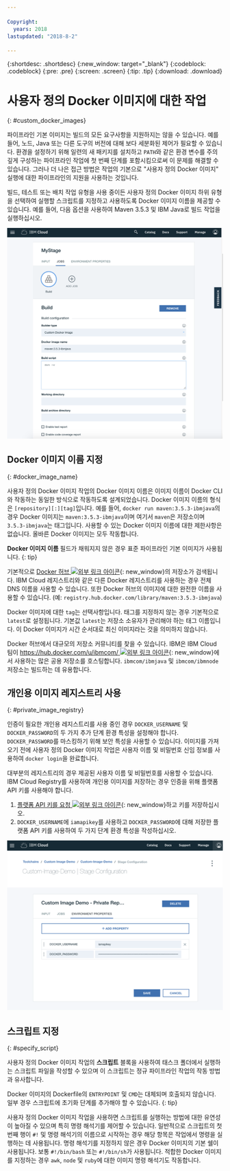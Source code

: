 ```yaml
---

Copyright:
  years: 2018
lastupdated: "2018-8-2"

---
```


{:shortdesc: .shortdesc}
{:new_window: target="_blank"}
{:codeblock: .codeblock}
{:pre: .pre}
{:screen: .screen}
{:tip: .tip}
{:download: .download}


# 사용자 정의 Docker 이미지에 대한 작업
{: #custom_docker_images}

파이프라인 기본 이미지는 빌드의 모든 요구사항을 지원하지는 않을 수 있습니다. 예를 들어, 노드, Java 또는 다른 도구의 버전에 대해 보다 세분화된 제어가 필요할 수 있습니다. 환경을 설정하기 위해 일련의 새 패키지를 설치하고 `PATH`와 같은 환경 변수를 주의깊게 구성하는
파이프라인 작업에 첫 번째 단계를 포함시킴으로써 이 문제를 해결할 수 있습니다. 그러나 더 나은 접근 방법은 작업의 기본으로 "사용자 정의 Docker 이미지" 실행에 대한 파이프라인의 지원을 사용하는 것입니다.

빌드, 테스트 또는 배치 작업 유형을 사용 중이든 사용자 정의 Docker 이미지 하위 유형을 선택하여 실행할 스크립트를 지정하고 사용하도록 Docker 이미지 이름을 제공할 수 있습니다. 예를 들어, 다음 옵션을 사용하여 Maven 3.5.3 및 IBM Java로 빌드 작업을 실행하십시오.

 ![사용자 정의 이미지를 사용하는 Maven 빌드](images/custom-image-maven-build.png)


## Docker 이미지 이름 지정
{: #docker_image_name}

사용자 정의 Docker 이미지 작업의 Docker 이미지 이름은 이미지 이름이 Docker CLI와 작동하는 동일한 방식으로 작동하도록 설계되었습니다. Docker 이미지 이름의 형식은 `[repository][:][tag]`입니다. 예를 들어, `docker run maven:3.5.3-ibmjava`의 경우 Docker 이미지는 `maven:3.5.3-ibmjava`이며 여기서 `maven`은 저장소이며 `3.5.3-ibmjava`는 태그입니다. 사용할 수 있는 Docker 이미지 이름에 대한 제한사항은 없습니다. 올바른 Docker 이미지는 모두 작동합니다.

**Docker 이미지 이름** 필드가 채워지지 않은 경우 표준 파이프라인 기본 이미지가 사용됩니다.
{: tip}

기본적으로 [Docker 허브 ![외부 링크 아이콘](../../icons/launch-glyph.svg "외부 링크 아이콘")](https://hub.docker.com/){: new_window}의 저장소가 검색됩니다. IBM Cloud 레지스트리와 같은 다른 Docker 레지스트리를 사용하는 경우 전체 DNS 이름을 사용할 수 있습니다. 또한 Docker 허브의 이미지에 대한 완전한 이름을 사용할 수 있습니다. (예: `registry.hub.docker.com/library/maven:3.5.3-ibmjava`)

Docker 이미지에 대한 `tag`는 선택사항입니다. 태그를 지정하지 않는 경우 기본적으로 `latest`로 설정됩니다. 기본값 `latest`는 저장소 소유자가 관리해야 하는 태그 이름입니다. 이 Docker 이미지가 시간 순서대로 최신 이미지라는 것을 의미하지 않습니다.

Docker 허브에서 대규모의 저장소 커뮤니티를 찾을 수 있습니다. IBM은 IBM Cloud 팀이 [https://hub.docker.com/u/ibmcom/ ![외부 링크 아이콘](../../icons/launch-glyph.svg "외부 링크 아이콘")](https://hub.docker.com/u/ibmcom/){: new_window}에서 사용하는 많은 공용 저장소를 호스팅합니다. `ibmcom/ibmjava` 및 `ibmcom/ibmnode` 저장소는 빌드하는 데 유용합니다. 

## 개인용 이미지 레지스트리 사용
{: #private_image_registry}

인증이 필요한 개인용 레지스트리를 사용 중인 경우 `DOCKER_USERNAME` 및 `DOCKER_PASSWORD`의 두 가지 추가 단계 환경 특성을 설정해야 합니다. `DOCKER_PASSWORD`를 마스킹하기 위해 보안 특성을 사용할 수 있습니다. 이미지를 가져오기 전에 사용자 정의 Docker 이미지 작업은 사용자 이름 및 비밀번호 신임 정보를 사용하여 `docker login`을 완료합니다.

대부분의 레지스트리의 경우 제공된 사용자 이름 및 비밀번호를 사용할 수 있습니다. IBM Cloud Registry를 사용하여 개인용 이미지를 저장하는 경우 인증을 위해 플랫폼 API 키를 사용해야 합니다. 

1. [플랫폼 API 키를 요청 ![외부 링크 아이콘](../../icons/launch-glyph.svg "외부 링크 아이콘")](https://console.bluemix.net/iam/#/apikeys){: new_window}하고 키를 저장하십시오. 
1. `DOCKER_USERNAME`에 `iamapikey`를 사용하고 `DOCKER_PASSWORD`에 대해 저장한 플랫폼 API 키를 사용하여 두 가지 단계 환경 특성을 작성하십시오.

 ![IBM Cloud 레지스트리 신임 정보](images/custom-image-private-repository.png)


## 스크립트 지정
{: #specify_script}

사용자 정의 Docker 이미지 작업의 **스크립트** 블록을 사용하여 태스크 폴더에서 실행하는 스크립트 파일을 작성할 수 있으며
이 스크립트는 정규 파이프라인 작업의 작동 방법과 유사합니다. 

Docker 이미지의 Dockerfile의 `ENTRYPOINT` 및 `CMD`는 대체되며 호출되지 않습니다. 일부 경우 스크립트에 초기화 단계를 추가해야 할 수 있습니다.
{: tip}

사용자 정의 Docker 이미지 작업을 사용하면 스크립트를 실행하는 방법에 대한 유연성이 높아질 수 있으며 특히 명령 해석기를 제어할 수 있습니다. 일반적으로 스크립트의 첫 번째 행이 `#!` 및 명령 해석기의 이름으로 시작하는 경우 해당 항목은 작업에서 명령을 실행하는 데 사용됩니다. 명령 해석기를 지정하지 않은 경우 Docker 이미지의 기본 쉘이 사용됩니다. 보통 `#!/bin/bash` 또는 `#!/bin/sh`가 사용됩니다. 적합한 Docker 이미지를 지정하는 경우 `awk`, `node` 및 `ruby`에 대한 이미지 명령 해석기도 작동합니다.
